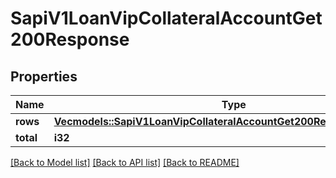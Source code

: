 # SapiV1LoanVipCollateralAccountGet200Response

## Properties

Name | Type | Description | Notes
------------ | ------------- | ------------- | -------------
**rows** | [**Vec<models::SapiV1LoanVipCollateralAccountGet200ResponseRowsInner>**](_sapi_v1_loan_vip_collateral_account_get_200_response_rows_inner.md) |  | 
**total** | **i32** |  | 

[[Back to Model list]](../README.md#documentation-for-models) [[Back to API list]](../README.md#documentation-for-api-endpoints) [[Back to README]](../README.md)


